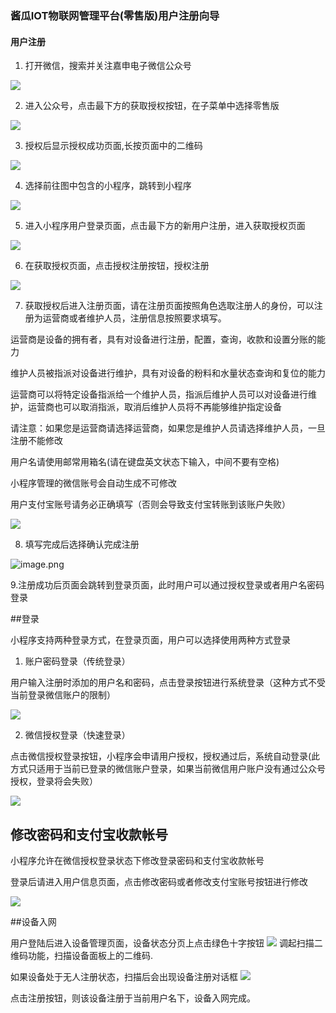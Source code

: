 ### 酱瓜IOT物联网管理平台(零售版)用户注册向导

#### 用户注册

1. 打开微信，搜索并关注嘉申电子微信公众号

![](https://upload-images.jianshu.io/upload_images/11115937-84ed728fc1cc62d0.png?imageMogr2/auto-orient/strip%7CimageView2/2/w/1240)

2. 进入公众号，点击最下方的获取授权按钮，在子菜单中选择零售版

![](https://upload-images.jianshu.io/upload_images/11115937-fc10e52b4ac6357e.png?imageMogr2/auto-orient/strip%7CimageView2/2/w/1240)


3. 授权后显示授权成功页面,长按页面中的二维码

![](https://upload-images.jianshu.io/upload_images/11115937-75ff29920d8a3f39.png?imageMogr2/auto-orient/strip%7CimageView2/2/w/1240)

4. 选择前往图中包含的小程序，跳转到小程序

![](https://upload-images.jianshu.io/upload_images/11115937-ea9778a0b67100f0.png?imageMogr2/auto-orient/strip%7CimageView2/2/w/1240)

5. 进入小程序用户登录页面，点击最下方的新用户注册，进入获取授权页面

![](https://upload-images.jianshu.io/upload_images/11115937-407cd552927d2807.jpg?imageMogr2/auto-orient/strip%7CimageView2/2/w/1240)

6. 在获取授权页面，点击授权注册按钮，授权注册

![](https://upload-images.jianshu.io/upload_images/11115937-fe212de64d948008.png?imageMogr2/auto-orient/strip%7CimageView2/2/w/1240)

7. 获取授权后进入注册页面，请在注册页面按照角色选取注册人的身份，可以注册为运营商或者维护人员，注册信息按照要求填写。

运营商是设备的拥有者，具有对设备进行注册，配置，查询，收款和设置分账的能力

维护人员被指派对设备进行维护，具有对设备的粉料和水量状态查询和复位的能力

运营商可以将特定设备指派给一个维护人员，指派后维护人员可以对设备进行维护，运营商也可以取消指派，取消后维护人员将不再能够维护指定设备

请注意：如果您是运营商请选择运营商，如果您是维护人员请选择维护人员，一旦注册不能修改

用户名请使用邮常用箱名(请在键盘英文状态下输入，中间不要有空格)

小程序管理的微信账号会自动生成不可修改

用户支付宝账号请务必正确填写（否则会导致支付宝转账到该账户失败）

![](https://upload-images.jianshu.io/upload_images/11115937-5344bd05eadcb027.png?imageMogr2/auto-orient/strip%7CimageView2/2/w/1240)

8. 填写完成后选择确认完成注册

![image.png](https://upload-images.jianshu.io/upload_images/11115937-281c3950a4daad1f.png?imageMogr2/auto-orient/strip%7CimageView2/2/w/1240)


9.注册成功后页面会跳转到登录页面，此时用户可以通过授权登录或者用户名密码登录

##登录

小程序支持两种登录方式，在登录页面，用户可以选择使用两种方式登录

1. 账户密码登录（传统登录）

用户输入注册时添加的用户名和密码，点击登录按钮进行系统登录（这种方式不受当前登录微信账户的限制）

![](https://upload-images.jianshu.io/upload_images/11115937-498df487eda20757.png?imageMogr2/auto-orient/strip%7CimageView2/2/w/1240)

2. 微信授权登录（快速登录）

点击微信授权登录按钮，小程序会申请用户授权，授权通过后，系统自动登录(此方式只适用于当前已登录的微信账户登录，如果当前微信用户账户没有通过公众号授权，登录将会失败）

![](https://upload-images.jianshu.io/upload_images/11115937-c1059365384bffb5.png?imageMogr2/auto-orient/strip%7CimageView2/2/w/1240)

## 修改密码和支付宝收款帐号

小程序允许在微信授权登录状态下修改登录密码和支付宝收款帐号

登录后请进入用户信息页面，点击修改密码或者修改支付宝账号按钮进行修改

![](https://upload-images.jianshu.io/upload_images/11115937-039d0fc9f9e9e6ad.png?imageMogr2/auto-orient/strip%7CimageView2/2/w/1240)

##设备入网

用户登陆后进入设备管理页面，设备状态分页上点击绿色十字按钮
![](https://upload-images.jianshu.io/upload_images/11115937-30d50b7f430b9f7f.png?imageMogr2/auto-orient/strip%7CimageView2/2/w/1240)
调起扫描二维码功能，扫描设备面板上的二维码.

如果设备处于无人注册状态，扫描后会出现设备注册对话框
![](https://upload-images.jianshu.io/upload_images/11115937-133eab6832c5aa50.png?imageMogr2/auto-orient/strip%7CimageView2/2/w/1240)

点击注册按钮，则该设备注册于当前用户名下，设备入网完成。

<!--stackedit_data:
eyJoaXN0b3J5IjpbLTU5NjY1MjM0MF19
-->